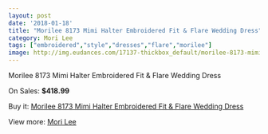 ```yaml
---
layout: post
date: '2018-01-18'
title: "Morilee 8173 Mimi Halter Embroidered Fit & Flare Wedding Dress"
category: Mori Lee
tags: ["embroidered","style","dresses","flare","morilee"]
image: http://img.eudances.com/17137-thickbox_default/morilee-8173-mimi-halter-embroidered-fit-flare-wedding-dress.jpg
---
```

Morilee 8173 Mimi Halter Embroidered Fit & Flare Wedding Dress

On Sales: **$418.99**
<a href="https://www.eudances.com/en/mori-lee/5008-morilee-8173-mimi-halter-embroidered-fit-flare-wedding-dress.html"><amp-img layout="responsive" width="600" height="600" src="//img.eudances.com/17137-thickbox_default/morilee-8173-mimi-halter-embroidered-fit-flare-wedding-dress.jpg" alt="Morilee 8173 Mimi Halter Embroidered Fit & Flare Wedding Dress 0" /></a>
<a href="https://www.eudances.com/en/mori-lee/5008-morilee-8173-mimi-halter-embroidered-fit-flare-wedding-dress.html"><amp-img layout="responsive" width="600" height="600" src="//img.eudances.com/17140-thickbox_default/morilee-8173-mimi-halter-embroidered-fit-flare-wedding-dress.jpg" alt="Morilee 8173 Mimi Halter Embroidered Fit & Flare Wedding Dress 1" /></a>
<a href="https://www.eudances.com/en/mori-lee/5008-morilee-8173-mimi-halter-embroidered-fit-flare-wedding-dress.html"><amp-img layout="responsive" width="600" height="600" src="//img.eudances.com/17139-thickbox_default/morilee-8173-mimi-halter-embroidered-fit-flare-wedding-dress.jpg" alt="Morilee 8173 Mimi Halter Embroidered Fit & Flare Wedding Dress 2" /></a>
<a href="https://www.eudances.com/en/mori-lee/5008-morilee-8173-mimi-halter-embroidered-fit-flare-wedding-dress.html"><amp-img layout="responsive" width="600" height="600" src="//img.eudances.com/17138-thickbox_default/morilee-8173-mimi-halter-embroidered-fit-flare-wedding-dress.jpg" alt="Morilee 8173 Mimi Halter Embroidered Fit & Flare Wedding Dress 3" /></a>

Buy it: [Morilee 8173 Mimi Halter Embroidered Fit & Flare Wedding Dress](https://www.eudances.com/en/mori-lee/5008-morilee-8173-mimi-halter-embroidered-fit-flare-wedding-dress.html "Morilee 8173 Mimi Halter Embroidered Fit & Flare Wedding Dress")

View more: [Mori Lee](https://www.eudances.com/en/9-mori-lee "Mori Lee")